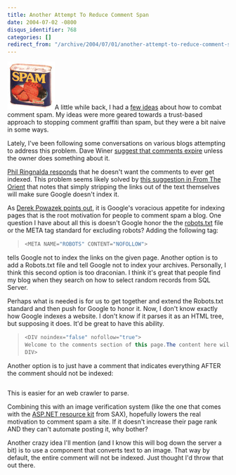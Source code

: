 ```yaml
---
title: Another Attempt To Reduce Comment Span
date: 2004-07-02 -0800
disqus_identifier: 768
categories: []
redirect_from: "/archive/2004/07/01/another-attempt-to-reduce-comment-span.aspx/"
---
```


![Spam](/images/spam.jpg)A little while back, I had a [few
ideas](https://haacked.com/archive/2004/06/05/529.aspx) about how to
combat comment spam. My ideas were more geared towards a trust-based
approach to stopping comment graffiti than spam, but they were a bit
naive in some ways.

Lately, I've been following some conversations on various blogs
attempting to address this problem. Dave Winer [suggest that comments
expire](http://archive.scripting.com/2004/07/01#When:4:59:21PM) unless
the owner does something about it.

[Phil Ringnalda
responds](http://philringnalda.com/blog/2004/07/got_a_piece_of_it.php)
that he doesn't want the comments to ever get indexed. This problem
seems likely solved by [this suggestion in From The
Orient](http://www.dellah.com/orient/2004/05/07/commentspam) that notes
that simply stripping the links out of the text themselves will make
sure Google doesn't index it.

As [Derek Powazek points
out](http://www.powazek.com/2003/11/000273.html), it is Google's
voracious appetite for indexing pages that is the root motivation for
people to comment spam a blog. One question I have about all this is
doesn't Google honor the the
[robots.txt](http://www.robotstxt.org/wc/faq.html) file or the META tag
standard for excluding robots? Adding the following tag:

> ```csharp
> <META NAME="ROBOTS" CONTENT="NOFOLLOW">
> ```

tells Google not to index the links on the given page. Another option is
to add a Robots.txt file and tell Google not to index your archives.
Personally, I think this second option is too draconian. I think it's
great that people find my blog when they search on how to select random
records from SQL Server.

Perhaps what is needed is for us to get together and extend the
Robots.txt standard and then push for Google to honor it. Now, I don't
know exactly how Google indexes a website. I don't know if it parses it
as an HTML tree, but supposing it does. It'd be great to have this
ability.

> ```csharp
> <DIV noindex="false" nofollow="true">
> Welcome to the comments section of this page.The content here will be indexed, but the links will not.Your spam's no good here. 
> DIV> 
> ```

Another option is to just have a comment that indicates everything AFTER
the comment should not be indexed:

> ```csharp
> ```

This is easier for an web crawler to parse.

Combining this with an image verification system (like the one that
comes with the [ASP.NET resource
kit](http://msdn.microsoft.com/asp.net/asprk/) from SAX), hopefully
lowers the real motivation to comment spam a site. If it doesn't
increase their page rank AND they can't automate posting it, why bother?

Another crazy idea I'll mention (and I know this will bog down the
server a bit) is to use a component that converts text to an image. That
way by default, the entire comment will not be indexed. Just thought I'd
throw that out there.

